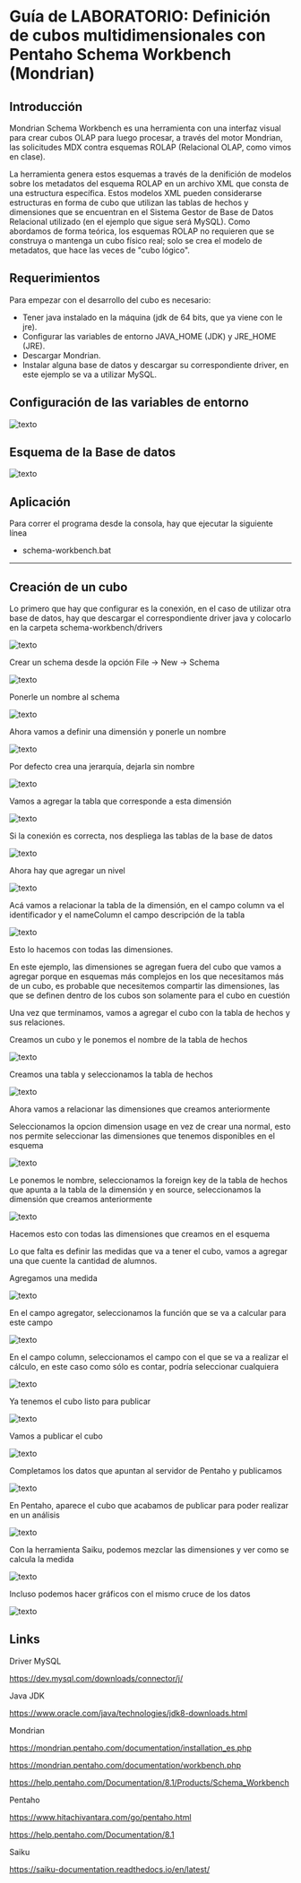 # Guía de LABORATORIO: Definición de cubos multidimensionales con Pentaho Schema Workbench (Mondrian)

## Introducción

Mondrian Schema Workbench es una herramienta con una interfaz visual para crear cubos OLAP para luego procesar, a través del motor Mondrian, las solicitudes MDX contra esquemas ROLAP (Relacional OLAP, como vimos en clase). 

La herramienta genera estos esquemas a través de la denifición de modelos sobre los metadatos del esquema ROLAP en un archivo XML que consta de una estructura específica. Estos modelos XML pueden considerarse estructuras en forma de cubo que utilizan las tablas de hechos y dimensiones que se encuentran en el Sistema Gestor de Base de Datos Relacional utilizado (en el ejemplo que sigue será  MySQL). 
Como abordamos de forma teórica, los esquemas ROLAP no requieren que se construya o mantenga un cubo físico real; solo se crea el modelo de metadatos, que hace las veces de "cubo lógico".

## Requerimientos

Para empezar con el desarrollo del cubo es necesario:
- Tener java instalado en la máquina (jdk de 64 bits, que ya viene con le jre).
- Configurar las variables de entorno JAVA_HOME (JDK) y JRE_HOME (JRE).
- Descargar Mondrian.
- Instalar alguna base de datos y descargar su correspondiente driver, en este ejemplo se va a utilizar MySQL.

## Configuración de las variables de entorno

![texto](./imgs/sw_var.png)

## Esquema de la Base de datos

![texto](./imgs/sw_bd.png)

## Aplicación

Para correr el programa desde la consola, hay que ejecutar la siguiente línea

- schema-workbench.bat

----



## Creación de un cubo

Lo primero que hay que configurar es la conexión, en el caso de utilizar otra base de datos, hay que descargar
el correspondiente driver java y colocarlo en la carpeta schema-workbench/drivers

![texto](./imgs/sw_0.png)

Crear un schema desde la opción File -> New -> Schema

![texto](./imgs/sw_1.png)

Ponerle un nombre al schema

![texto](./imgs/sw_2.png)

Ahora vamos a definir una dimensión y ponerle un nombre

![texto](./imgs/sw_3.png)

Por defecto crea una jerarquía, dejarla sin nombre

![texto](./imgs/sw_4.png)

Vamos a agregar la tabla que corresponde a esta dimensión

![texto](./imgs/sw_5.png)

Si la conexión es correcta, nos despliega las tablas de la base de datos

![texto](./imgs/sw_6.png)

Ahora hay que agregar un nivel

![texto](./imgs/sw_7.png)

Acá vamos a relacionar la tabla de la dimensión, en el campo column va el identificador y el nameColumn el campo descripción de la tabla

![texto](./imgs/sw_8.png)

Esto lo hacemos con todas las dimensiones.

En este ejemplo, las dimensiones se agregan fuera del cubo que vamos a agregar porque en esquemas más complejos en los que necesitamos más de un cubo, es probable que necesitemos compartir las dimensiones, las que se definen dentro de los cubos son solamente para el cubo en cuestión

Una vez que terminamos, vamos a agregar el cubo con la tabla de hechos y sus relaciones.

Creamos un cubo y le ponemos el nombre de la tabla de hechos

![texto](./imgs/sw_9.png)

Creamos una tabla y seleccionamos la tabla de hechos

![texto](./imgs/sw_10.png)

Ahora vamos a relacionar las dimensiones que creamos anteriormente

Seleccionamos la opcion dimension usage en vez de crear una normal, esto nos permite seleccionar las dimensiones que tenemos disponibles en el esquema

![texto](./imgs/sw_11.png)

Le ponemos le nombre, seleccionamos la foreign key de la tabla de hechos que apunta a la tabla de la dimensión y en source, seleccionamos la dimensión que creamos anteriormente

![texto](./imgs/sw_12.png)

Hacemos esto con todas las dimensiones que creamos en el esquema

Lo que falta es definir las medidas que va a tener el cubo, vamos a agregar una que cuente la cantidad de alumnos.

Agregamos una medida

![texto](./imgs/sw_13.png)

En el campo agregator, seleccionamos la función que se va a calcular para este campo

![texto](./imgs/sw_14.png)

En el campo column, seleccionamos el campo con el que se va a realizar el cálculo, en este caso como sólo es contar, podría seleccionar cualquiera

![texto](./imgs/sw_15.png)

Ya tenemos el cubo listo para publicar

![texto](./imgs/sw_16.png)

Vamos a publicar el cubo

![texto](./imgs/sw_17.png)

Completamos los datos que apuntan al servidor de Pentaho y publicamos

![texto](./imgs/sw_18.png)

En Pentaho, aparece el cubo que acabamos de publicar para poder realizar en un análisis

![texto](./imgs/sw_19.png)

Con la herramienta Saiku, podemos mezclar las dimensiones y ver como se calcula la medida

![texto](./imgs/sw_20.png)

Incluso podemos hacer gráficos con el mismo cruce de los datos

![texto](./imgs/sw_21.png)

## Links

Driver MySQL

https://dev.mysql.com/downloads/connector/j/

Java JDK

https://www.oracle.com/java/technologies/jdk8-downloads.html

Mondrian

https://mondrian.pentaho.com/documentation/installation_es.php

https://mondrian.pentaho.com/documentation/workbench.php

https://help.pentaho.com/Documentation/8.1/Products/Schema_Workbench

Pentaho

https://www.hitachivantara.com/go/pentaho.html

https://help.pentaho.com/Documentation/8.1

Saiku

https://saiku-documentation.readthedocs.io/en/latest/
